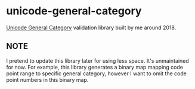# unicode-general-category

[Unicode General Category](https://en.wikipedia.org/wiki/Template:General_Category_(Unicode)) validation library built by me around 2018.

## NOTE

I pretend to update this library later for using less space. It's unmaintained for now. For example, this library generates a binary map mapping code point range to specific general category, however I want to omit the code point numbers in this binary map.
